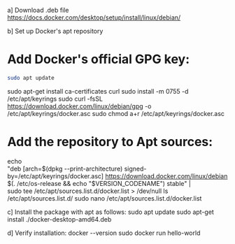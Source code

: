 a] Download .deb file
https://docs.docker.com/desktop/setup/install/linux/debian/

b] Set up Docker's apt repository
# Add Docker's official GPG key:
```bash
sudo apt update
```
sudo apt-get install ca-certificates curl
sudo install -m 0755 -d /etc/apt/keyrings
sudo curl -fsSL https://download.docker.com/linux/debian/gpg -o /etc/apt/keyrings/docker.asc
sudo chmod a+r /etc/apt/keyrings/docker.asc

# Add the repository to Apt sources:
echo \
  "deb [arch=$(dpkg --print-architecture) signed-by=/etc/apt/keyrings/docker.asc] https://download.docker.com/linux/debian \
  $(. /etc/os-release && echo "$VERSION_CODENAME") stable" | \
  sudo tee /etc/apt/sources.list.d/docker.list > /dev/null
ls /etc/apt/sources.list.d/
sudo nano /etc/apt/sources.list.d/docker.list

c] Install the package with apt as follows:
sudo apt update
sudo apt-get install ./docker-desktop-amd64.deb 

d] Verify installation:
docker --version
sudo docker run hello-world

